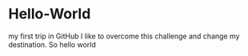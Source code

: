 # Hello-World
my first trip in GitHub
I like to overcome this challenge and change my destination. So hello world
